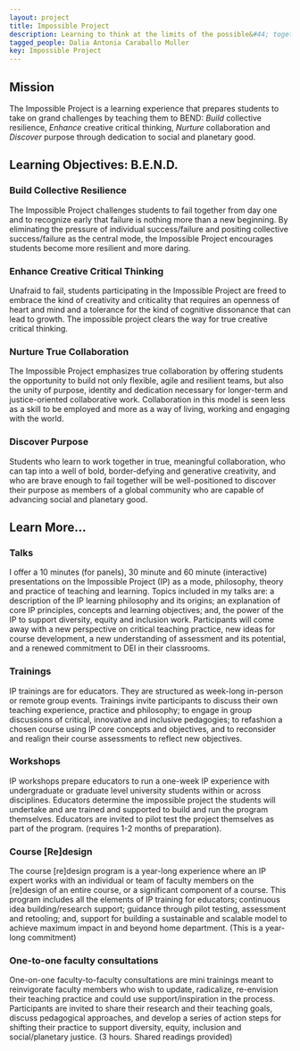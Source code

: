 ```yaml
---
layout: project
title: Impossible Project
description: Learning to think at the limits of the possible&#44; together&#46;
tagged_people: Dalia Antonia Caraballo Muller
key: Impossible Project
---
```


## Mission 

The Impossible Project is a learning experience that prepares students to take on grand challenges by teaching them to BEND: _Build_ collective resilience, _Enhance_ creative critical thinking, _Nurture_ collaboration and _Discover_ purpose through dedication to social and planetary good. 

## Learning Objectives: B.E.N.D.

### Build Collective Resilience 

The Impossible Project challenges students to fail together from day one and to recognize early that failure is nothing more than a new beginning&#46; By eliminating the pressure of individual success&#47;failure and positing collective success&#47;failure as the central mode&#44; the Impossible Project encourages students become more resilient and more daring&#46; 

### Enhance Creative Critical Thinking 

Unafraid to fail&#44; students participating in the Impossible Project are freed to embrace the kind of creativity and criticality that requires an openness of heart and mind and a tolerance for the kind of cognitive dissonance that can lead to growth&#46; The impossible project clears the way for true creative critical thinking.

### Nurture True Collaboration 

The Impossible Project emphasizes true collaboration by offering students the opportunity to build not only flexible&#44; agile and resilient teams&#44; but also the unity of purpose&#44; identity and dedication necessary for longer&#45;term and justice&#45;oriented collaborative work&#46; Collaboration in this model is seen less as a skill to be employed and more as a way of living&#44; working and engaging with the world&#46; 

### Discover Purpose 

Students who learn to work together in true&#44; meaningful collaboration&#44; who can tap into a well of bold&#44; border&#45;defying and generative creativity&#44; and who are brave enough to fail together will be well&#45;positioned to discover their purpose as members of a global community who are capable of advancing social and planetary good&#46; 

## Learn More...

### Talks

I offer a 1&#48; minutes &#40;for panels&#41;&#44; 3&#48; minute and 6&#48; minute &#40;interactive&#41; presentations on the Impossible Project &#40;IP&#41; as a mode&#44; philosophy&#44; theory and practice of teaching and learning&#46; Topics included in my talks are&#58; a description of the IP learning philosophy and its origins&#59; an explanation of core IP principles&#44; concepts and learning objectives&#59; and&#44; the power of the IP to support diversity&#44; equity and inclusion work&#46; Participants will come away with a new perspective on critical teaching practice&#44; new ideas for course development&#44;  a new understanding of assessment and its potential&#44; and a renewed commitment to DEI in their classrooms&#46; 

### Trainings 

IP trainings are for educators&#46; They are structured as week&#45;long in&#45;person or remote group events&#46; Trainings invite participants to discuss their own teaching experience&#44; practice and philosophy&#59; to engage in group discussions of critical&#44; innovative and inclusive pedagogies&#59; to refashion a chosen course using IP core concepts and objectives&#44; and to reconsider and realign their course assessments to reflect new objectives&#46; 

### Workshops 

IP workshops prepare educators to run a one&#45;week IP experience with undergraduate or graduate level university students within or across disciplines&#46; Educators determine the impossible project the students will undertake and are trained and supported to build and run the program themselves&#46; Educators are invited to pilot test the project themselves as part of the program&#46; &#40;requires 1&#45;2 months of preparation&#41;&#46; 

### Course [Re]design 

The course &#91;re&#93;design program is a year&#45;long experience where an IP expert works with an individual or team of faculty members on the &#91;re&#93;design of an entire course&#44; or a significant component of a course&#46; This program includes all the elements of IP training for educators&#59; continuous idea building&#47;research support&#59; guidance through pilot testing&#44; assessment and retooling&#59; and&#44; support for building a sustainable and scalable model to achieve maximum impact in and beyond home department&#46;  &#40;This is a year&#45;long commitment&#41;

### One-to-one faculty consultations

One&#45;on&#45;one faculty&#45;to&#45;faculty consultations are mini trainings meant to reinvigorate faculty members who wish to update&#44; radicalize&#44; re&#45;envision their teaching practice and could use support&#47;inspiration in the process&#46;  Participants are invited to share their research and their teaching goals&#44; discuss pedagogical approaches&#44; and develop a series of action steps for shifting their practice to support diversity&#44; equity&#44; inclusion and social&#47;planetary justice&#46; &#40;3 hours&#46; Shared readings provided&#41;&#10;
